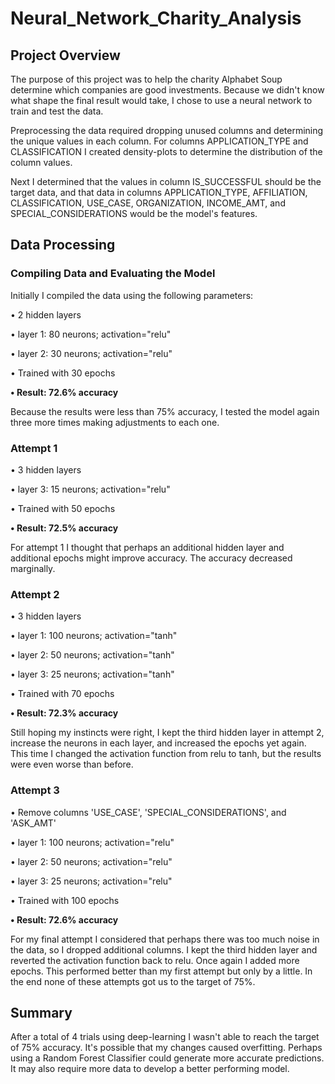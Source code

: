 # Neural_Network_Charity_Analysis #

## Project Overview ##

<p>The purpose of this project was to help the charity Alphabet Soup determine which companies are good investments. Because we didn't know what shape the final result would take, I chose to use a neural network to train and test the data.</p>

<p>Preprocessing the data required dropping unused columns and determining the unique values in each column. For columns APPLICATION_TYPE and CLASSIFICATION I created density-plots to determine the distribution of the column values. </p>

<p>Next I determined that the values in column IS_SUCCESSFUL should be the target data, and that data in columns APPLICATION_TYPE, AFFILIATION, CLASSIFICATION, USE_CASE, ORGANIZATION, INCOME_AMT, and SPECIAL_CONSIDERATIONS would be the model's features.</p>

## Data Processing ##
### Compiling Data and Evaluating the Model ###
<p>Initially I compiled the data using the following parameters:</p>

<p>• 2 hidden layers</p>
<p>• layer 1: 80 neurons; activation="relu"</p>
<p>• layer 2:  30 neurons; activation="relu"</p>
<p>• Trained with 30 epochs</p>
<p><b>• Result: 72.6% accuracy</b></p>

<p>Because the results were less than 75% accuracy, I tested the model again three more times making adjustments to each one.</p>

### Attempt 1 ###
<p>• 3 hidden layers</p>
<p>• layer 3: 15 neurons; activation="relu"</p>
<p>• Trained with 50 epochs</p>
<p><b>• Result: 72.5% accuracy</b></p>

<p>For attempt 1 I thought that perhaps an additional hidden layer and additional epochs might improve accuracy. The accuracy decreased marginally.</p>

### Attempt 2 ###
<p>• 3 hidden layers</p>
<p>• layer 1: 100 neurons; activation="tanh"</p>
<p>• layer 2: 50 neurons; activation="tanh"</p>
<p>• layer 3: 25 neurons; activation="tanh"</p>
<p>• Trained with 70 epochs</p>
<p><b>• Result: 72.3% accuracy</b></p>

<p>Still hoping my instincts were right, I kept the third hidden layer in attempt 2, increase the neurons in each layer, and increased the epochs yet again. This time I changed the activation function from relu to tanh, but the results were even worse than before.</p>

### Attempt 3 ###
<p>• Remove columns 'USE_CASE', 'SPECIAL_CONSIDERATIONS', and 'ASK_AMT'</p>
<p>• layer 1: 100 neurons; activation="relu"</p>
<p>• layer 2: 50 neurons; activation="relu"</p>
<p>• layer 3: 25 neurons; activation="relu"</p>
<p>• Trained with 100 epochs</p>
<p><b>• Result: 72.6% accuracy</b></p>

<p>For my final attempt I considered that perhaps there was too much noise in the data, so I dropped additional columns. I kept the third hidden layer and reverted the activation function back to relu. Once again I added more epochs. This performed better than my first attempt but only by a little. In the end none of these attempts got us to the target of 75%.</p>


## Summary ##

<p>After a total of 4 trials using deep-learning I wasn't able to reach the target of 75% accuracy. It's possible that my changes caused overfitting. Perhaps using a Random Forest Classifier could generate more accurate predictions. It may also require more data to develop a better performing model.</p>
